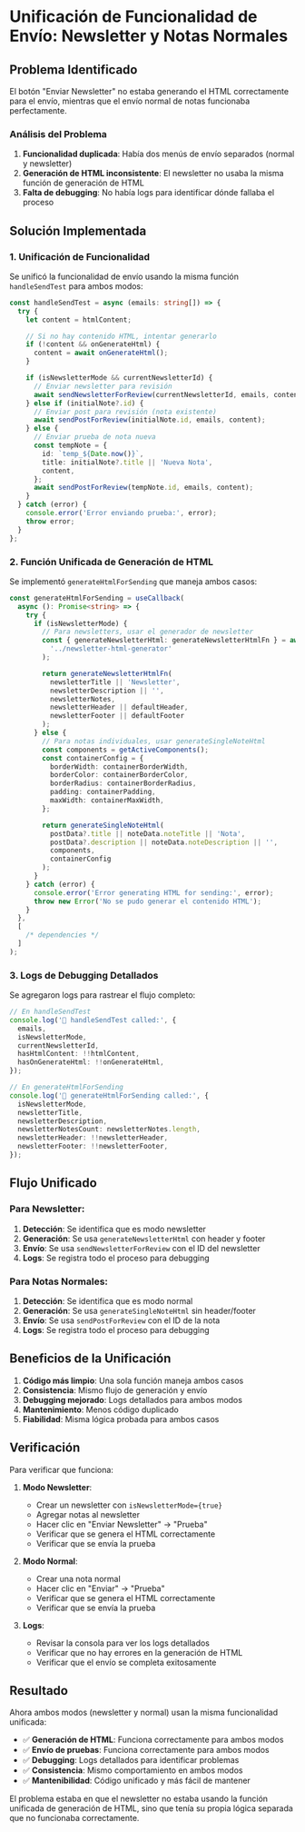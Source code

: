 # Unificación de Funcionalidad de Envío: Newsletter y Notas Normales

## Problema Identificado

El botón "Enviar Newsletter" no estaba generando el HTML correctamente para el envío, mientras que el envío normal de notas funcionaba perfectamente.

### Análisis del Problema

1. **Funcionalidad duplicada**: Había dos menús de envío separados (normal y newsletter)
2. **Generación de HTML inconsistente**: El newsletter no usaba la misma función de generación de HTML
3. **Falta de debugging**: No había logs para identificar dónde fallaba el proceso

## Solución Implementada

### 1. Unificación de Funcionalidad

Se unificó la funcionalidad de envío usando la misma función `handleSendTest` para ambos modos:

```typescript
const handleSendTest = async (emails: string[]) => {
  try {
    let content = htmlContent;

    // Si no hay contenido HTML, intentar generarlo
    if (!content && onGenerateHtml) {
      content = await onGenerateHtml();
    }

    if (isNewsletterMode && currentNewsletterId) {
      // Enviar newsletter para revisión
      await sendNewsletterForReview(currentNewsletterId, emails, content);
    } else if (initialNote?.id) {
      // Enviar post para revisión (nota existente)
      await sendPostForReview(initialNote.id, emails, content);
    } else {
      // Enviar prueba de nota nueva
      const tempNote = {
        id: `temp_${Date.now()}`,
        title: initialNote?.title || 'Nueva Nota',
        content,
      };
      await sendPostForReview(tempNote.id, emails, content);
    }
  } catch (error) {
    console.error('Error enviando prueba:', error);
    throw error;
  }
};
```

### 2. Función Unificada de Generación de HTML

Se implementó `generateHtmlForSending` que maneja ambos casos:

```typescript
const generateHtmlForSending = useCallback(
  async (): Promise<string> => {
    try {
      if (isNewsletterMode) {
        // Para newsletters, usar el generador de newsletter
        const { generateNewsletterHtml: generateNewsletterHtmlFn } = await import(
          '../newsletter-html-generator'
        );

        return generateNewsletterHtmlFn(
          newsletterTitle || 'Newsletter',
          newsletterDescription || '',
          newsletterNotes,
          newsletterHeader || defaultHeader,
          newsletterFooter || defaultFooter
        );
      } else {
        // Para notas individuales, usar generateSingleNoteHtml
        const components = getActiveComponents();
        const containerConfig = {
          borderWidth: containerBorderWidth,
          borderColor: containerBorderColor,
          borderRadius: containerBorderRadius,
          padding: containerPadding,
          maxWidth: containerMaxWidth,
        };

        return generateSingleNoteHtml(
          postData?.title || noteData.noteTitle || 'Nota',
          postData?.description || noteData.noteDescription || '',
          components,
          containerConfig
        );
      }
    } catch (error) {
      console.error('Error generating HTML for sending:', error);
      throw new Error('No se pudo generar el contenido HTML');
    }
  },
  [
    /* dependencies */
  ]
);
```

### 3. Logs de Debugging Detallados

Se agregaron logs para rastrear el flujo completo:

```typescript
// En handleSendTest
console.log('🔄 handleSendTest called:', {
  emails,
  isNewsletterMode,
  currentNewsletterId,
  hasHtmlContent: !!htmlContent,
  hasOnGenerateHtml: !!onGenerateHtml,
});

// En generateHtmlForSending
console.log('🔄 generateHtmlForSending called:', {
  isNewsletterMode,
  newsletterTitle,
  newsletterDescription,
  newsletterNotesCount: newsletterNotes.length,
  newsletterHeader: !!newsletterHeader,
  newsletterFooter: !!newsletterFooter,
});
```

## Flujo Unificado

### Para Newsletter:

1. **Detección**: Se identifica que es modo newsletter
2. **Generación**: Se usa `generateNewsletterHtml` con header y footer
3. **Envío**: Se usa `sendNewsletterForReview` con el ID del newsletter
4. **Logs**: Se registra todo el proceso para debugging

### Para Notas Normales:

1. **Detección**: Se identifica que es modo normal
2. **Generación**: Se usa `generateSingleNoteHtml` sin header/footer
3. **Envío**: Se usa `sendPostForReview` con el ID de la nota
4. **Logs**: Se registra todo el proceso para debugging

## Beneficios de la Unificación

1. **Código más limpio**: Una sola función maneja ambos casos
2. **Consistencia**: Mismo flujo de generación y envío
3. **Debugging mejorado**: Logs detallados para ambos modos
4. **Mantenimiento**: Menos código duplicado
5. **Fiabilidad**: Misma lógica probada para ambos casos

## Verificación

Para verificar que funciona:

1. **Modo Newsletter**:

   - Crear un newsletter con `isNewsletterMode={true}`
   - Agregar notas al newsletter
   - Hacer clic en "Enviar Newsletter" → "Prueba"
   - Verificar que se genera el HTML correctamente
   - Verificar que se envía la prueba

2. **Modo Normal**:

   - Crear una nota normal
   - Hacer clic en "Enviar" → "Prueba"
   - Verificar que se genera el HTML correctamente
   - Verificar que se envía la prueba

3. **Logs**:
   - Revisar la consola para ver los logs detallados
   - Verificar que no hay errores en la generación de HTML
   - Verificar que el envío se completa exitosamente

## Resultado

Ahora ambos modos (newsletter y normal) usan la misma funcionalidad unificada:

- ✅ **Generación de HTML**: Funciona correctamente para ambos modos
- ✅ **Envío de pruebas**: Funciona correctamente para ambos modos
- ✅ **Debugging**: Logs detallados para identificar problemas
- ✅ **Consistencia**: Mismo comportamiento en ambos modos
- ✅ **Mantenibilidad**: Código unificado y más fácil de mantener

El problema estaba en que el newsletter no estaba usando la función unificada de generación de HTML, sino que tenía su propia lógica separada que no funcionaba correctamente.
